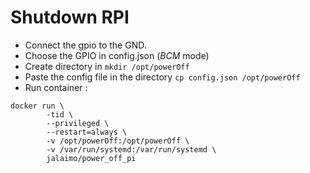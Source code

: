 # Shutdown RPI
* Connect the gpio to the GND.
* Choose the GPIO in config.json (*BCM* mode)
* Create directory in ```mkdir /opt/powerOff ```
* Paste the config file in the directory ```cp config.json /opt/powerOff ```
* Run container :  

```		
docker run \
        -tid \
        --privileged \
        --restart=always \
        -v /opt/powerOff:/opt/powerOff \
        -v /var/run/systemd:/var/run/systemd \
        jalaimo/power_off_pi
``` 
        
